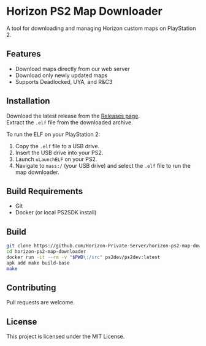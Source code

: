 # Horizon PS2 Map Downloader

A tool for downloading and managing Horizon custom maps on PlayStation 2.

## Features

- Download maps directly from our web server
- Download only newly updated maps
- Supports Deadlocked, UYA, and R&C3

## Installation

Download the latest release from the [Releases page](https://github.com/Horizon-Private-Server/horizon-ps2-map-downloader/releases).  
Extract the `.elf` file from the downloaded archive.

To run the ELF on your PlayStation 2:

1. Copy the `.elf` file to a USB drive.
2. Insert the USB drive into your PS2.
3. Launch `uLaunchELF` on your PS2.
4. Navigate to `mass:/` (your USB drive) and select the `.elf` file to run the map downloader.

## Build Requirements

- Git
- Docker (or local PS2SDK install)

## Build

```bash
git clone https://github.com/Horizon-Private-Server/horizon-ps2-map-downloader.git
cd horizon-ps2-map-downloader
docker run -it --rm -v "$PWD\:/src" ps2dev/ps2dev:latest
apk add make build-base
make
```

## Contributing

Pull requests are welcome.

## License

This project is licensed under the MIT License.